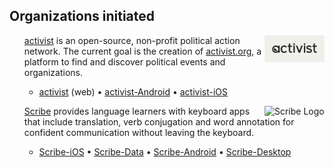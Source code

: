## Organizations initiated

<ul>

<a href="https://github.com/activist-org"><img src="https://raw.githubusercontent.com/activist-org/Organization/main/logos/activistLogoRounded.png" width="20%" alt="activist Logo" align="right"></a>

<a href="https://github.com/activist-org">activist</a> is an open-source, non-profit political action network. The current goal is the creation of <a href="https://activist.org">activist.org</a>, a platform to find and discover political events and organizations.

<ul>
    <li><a href="https://github.com/activist-org/activist">activist</a> (web) • <a href="https://github.com/activist-org/activist-Android">activist-Android</a> • <a href="https://github.com/activist-org/activist-iOS">activist-iOS</a></li>
</ul>

<a href="https://github.com/scribe-org"><img src="https://raw.githubusercontent.com/scribe-org/Organization/main/logo/ScribeLogoRounded.png" width="20%" alt="Scribe Logo" align="right"></a>

<a href="https://github.com/scribe-org">Scribe</a> provides language learners with keyboard apps that include translation, verb conjugation and word annotation for confident communication without leaving the keyboard.

<ul>
    <li><a href="https://github.com/scribe-org/Scribe-iOS">Scribe-iOS</a> • <a href="https://github.com/scribe-org/Scribe-Data">Scribe-Data</a> • <a href="https://github.com/scribe-org/Scribe-Android">Scribe-Android</a> • <a href="https://github.com/scribe-org/Scribe-Desktop">Scribe-Desktop</a></li>
</ul>

</ul>
